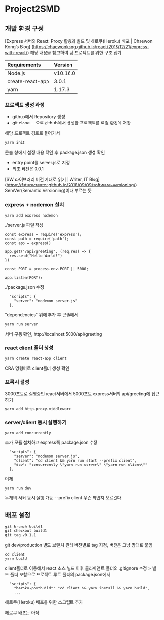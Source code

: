 # Project2SMD

## 개발 환경 구성
[Express 서버와 React: Proxy 활용과 빌드 및 헤로쿠(Heroku) 배포 | Chaewon Kong’s Blog] (https://chaewonkong.github.io/react/2018/12/21/express-with-react/)
해당 내용을 참고하여 팀 프로젝트를 위한 구조 잡기

|Requirements | Version|
|:---|:---|
|Node.js | v10.16.0|
|create-react-app|3.0.1|
|yarn|1.17.3|

### 프로젝트 생성 과정
- github에서 Repository 생성
- git clone ... 으로 github에서 생성한 프로젝트를 로컬 환경에 저장

해당 프로젝트 경로로 들어가서
```
yarn init
```

콘솔 창에서 설정 내용 확인 후 package.json 생성 확인
- entry point를 server.js로 지정
- 최초 버전은 0.0.1

[SW 라이브러리 버전 제대로 읽기 | Writer, IT Blog] (https://futurecreator.github.io/2018/09/09/software-versioning/)
SemVer(Semantic Versioning)이라 부르는 듯

### express + nodemon 설치
```
yarn add express nodemon
```

./server.js 파일 작성
```
const express = require('express');
const path = require('path');
const app = express()

app.get("/api/greeting", (req,res) => {
  res.send("Hello World!")
})

const PORT = process.env.PORT || 5000;

app.listen(PORT);
```

./package.json 수정
```
  "scripts": {
    "server": "nodemon server.js"
  },
```
"dependencies" 위에 추가 후 콘솔에서
```
yarn run server
```
서버 구동 확인, http://localhost:5000/api/greeting

### react client 폴더 생성
```
yarn create react-app client
```
CRA 명령어로 client폴더 생성 확인

### 프록시 설정
3000포트로 실행중인 react서버에서 5000포트 express서버의 api/greeting에 접근하기
```
yarn add http-proxy-middleware
```

### server/client 동시 실행하기
```
yarn add concurrently
```
추가 모듈 설치하고
express쪽 package.json 수정

```
  "scripts": {
    "server": "nodemon server.js",
    "client": "cd client && yarn run start --prefix client",
    "dev": "concurrently \"yarn run server\" \"yarn run client\""
  },
```

이제 
```
yarn run dev
```
두개의 서버 동시 실행 가능
--prefix client 무슨 의민지 모르겠다

## 배포 설정
```
git branch build1
git checkout build1
git tag v0.1.1
```
git dev/production 별도 브랜치 관리
버전별로 tag 지정, 버전은 그냥 맘대로 붙임

```
cd client
yarn build
```
client폴더로 이동해서 react 소스 빌드
이후 클라이언트 폴더의 .gitignore 수정 > 빌드 폴더 포함으로
프로젝트 루트 폴더의 package.json에서 
```
  "scripts": {
    "heroku-postbuild": "cd client && yarn install && yarn build",
    ...
```
헤로쿠(Heroku) 배포를 위한 스크립트 추가

헤로쿠 배포는 아직